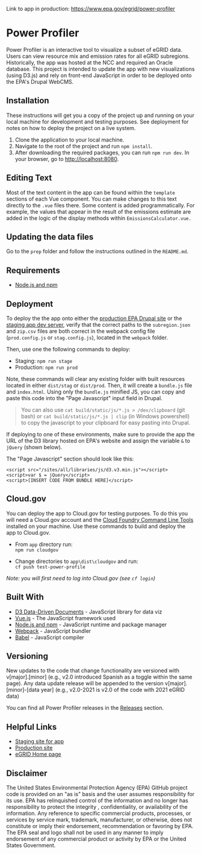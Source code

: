 Link to app in production: https://www.epa.gov/egrid/power-profiler

# Power Profiler

Power Profiler is an interactive tool to visualize a subset of eGRID data. Users can view resource mix and emission rates for all eGRID subregions. Historically, the app was hosted at the NCC and required an Oracle database. This project is intended to update the app with new visualizations (using D3.js) and rely on front-end JavaScript in order to be deployed onto the EPA's Drupal WebCMS.

## Installation

These instructions will get you a copy of the project up and running on your local machine for development and testing purposes. See deployment for notes on how to deploy the project on a live system.

1. Clone the application to your local machine.
2. Navigate to the root of the project and run `npm install`.
3. After downloading the required packages, you can run `npm run dev`. In your browser, go to [http://localhost:8080](http://localhost:8080).

## Editing Text

Most of the text content in the app can be found within the `template` sections of each Vue component. You can make changes to this text directly to the `.vue` files there. Some content is added programmatically. For example, the values that appear in the result of the emissions estimate are added in the logic of the display methods within `EmissionsCalculator.vue.`

## Updating the data files

Go to the `prep` folder and follow the instructions outlined in the `README.md`.

## Requirements

- [Node.js and npm](https://nodejs.org/en/)

## Deployment

To deploy the the app onto either the [production EPA Drupal site](https://wcms.epa.gov) or the [staging app dev server](https://webcms.appdev.epa.gov), verify that the correct paths to the `subregion.json` and `zip.csv` files are both correct in the webpack config file (`prod.config.js` or `stag.config.js`), located in the `webpack` folder.

Then, use one the following commands to deploy:
- Staging: `npm run stage`
- Production: `npm run prod`

Note, these commands will clear any existing folder with built resources located in either `dist/stag` or `dist/prod`. Then, it will create a `bundle.js` file and `index.html`. Using only the `bundle.js` minified JS, you can copy and paste this code into the "Page Javascript" input field in Drupal.
> You can also use `cat build/static/js/*.js > /dev/clipboard` (git bash) or `cat build/static/js/*.js | clip` (in Windows powershell) to copy the javascript to your clipboard for easy pasting into Drupal.

If deploying to one of these environments, make sure to provide the app the URL of the D3 library hosted on EPA's website and assign the variable `&` to `jQuery` (shown below).

The "Page Javascript" section should look like this:
```
<script src="/sites/all/libraries/js/d3.v3.min.js"></script>
<script>var $ = jQuery</script>
<script>[INSERT CODE FROM BUNDLE HERE]</script>
```

## Cloud.gov  
You can deploy the app to Cloud.gov for testing purposes.  To do this you will need a Cloud.gov account and the [Cloud Foundry Command Line Tools](https://github.com/cloudfoundry/cli#installers-and-compressed-binaries) installed on your machine.  Use these commands to build and deploy the app to Cloud.gov.  
  
- From `app` directory run:  
`npm run cloudgov`  
  
- Change directories to `app\dist\cloudgov` and run:  
`cf push test-power-profile`  
  
*Note: you will first need to log into Cloud.gov (see `cf login`)*  

## Built With

* [D3 Data-Driven Documents](https://d3js.org) - JavaScript library for data viz
* [Vue.js](https://vuejs.org/) - The JavaScript framework used
* [Node.js and npm](https://nodejs.org/en/) - JavaScript runtime and package manager
* [Webpack](https://webpack.js.org/) - JavaScript bundler
* [Babel](https://babeljs.io/) - JavaScript compiler

## Versioning

New updates to the code that change functionality are versioned with v[major].[minor] (e.g., v2.0 introduced Spanish as a toggle within the same page). Any data update release will be appended to the version v[major].[minor]-[data year] (e.g., v2.0-2021 is v2.0 of the code with 2021 eGRID data)

You can find all Power Profiler releases in the [Releases](https://github.com/USEPA/power-profiler/releases) section.

## Helpful Links
- [Staging site for app](https://webcms.appdev.epa.gov/energy/power-profiler)
- [Production site](https://www.epa.gov/energy/power-profiler)
- [eGRID Home page](https://www.epa.gov/energy/emissions-generation-resource-integrated-database-egrid)

## Disclaimer
The United States Environmental Protection Agency (EPA) GitHub project code is provided on an "as is" basis and the user assumes responsibility for its use. EPA has relinquished control of the information and no longer has responsibility to protect the integrity , confidentiality, or availability of the information. Any reference to specific commercial products, processes, or services by service mark, trademark, manufacturer, or otherwise, does not constitute or imply their endorsement, recommendation or favoring by EPA. The EPA seal and logo shall not be used in any manner to imply endorsement of any commercial product or activity by EPA or the United States Government.
